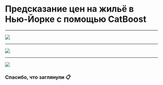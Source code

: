 # Предсказание цен на жильё в Нью-Йорке с помощью CatBoost
---
<img src="https://github.com/Vova2808/NY_House_Dataset/assets/96084748/7c785f3d-0642-4426-9777-da7e44305ae8">
<br>

---
<img src="https://github.com/Vova2808/NY_House_Dataset/assets/96084748/f97b1c88-beef-4f6a-b56f-09e3d33a2f2c">
<br>

---
<img src="https://github.com/Vova2808/NY_House_Dataset/assets/96084748/47d94299-fc40-4060-8544-e117be38b340">

### Спасибо, что заглянули 📋
